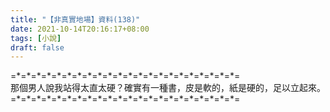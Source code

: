 ```yaml
---
title: "【非真實地場】資料(138)"
date: 2021-10-14T20:16:17+08:00
tags: [小說]
draft: false
---
```


=\*=\*=\*=\*=\*=\*=\*=\*=\*=\*=\*=\*=\*=\*=\*=\*=\*=\*=\*=\*=\*=\*=  
那個男人說我站得太直太硬？確實有一種書，皮是軟的，紙是硬的，足以立起來。    
=\*=\*=\*=\*=\*=\*=\*=\*=\*=\*=\*=\*=\*=\*=\*=\*=\*=\*=\*=\*=\*=\*=  